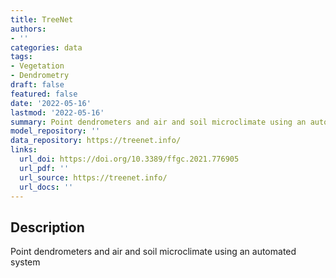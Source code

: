 ```yaml
---
title: TreeNet
authors:
- ''
categories: data
tags:
- Vegetation
- Dendrometry
draft: false
featured: false
date: '2022-05-16'
lastmod: '2022-05-16'
summary: Point dendrometers and air and soil microclimate using an automated system
model_repository: ''
data_repository: https://treenet.info/
links:
  url_doi: https://doi.org/10.3389/ffgc.2021.776905
  url_pdf: ''
  url_source: https://treenet.info/
  url_docs: ''
---
```


## Description

Point dendrometers and air and soil microclimate using an automated system


